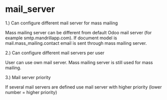 # mail_server

1.) Can configure different mail server for mass mailing

Mass mailing server can be different from default Odoo mail server (for example smtp.mandrillapp.com).
If document model is mail.mass_mailing.contact email is sent through mass mailing server.

2.) Can configure different mail servers per user

User can use own mail server.
Mass mailing server is still used for mass mailing.

3.) Mail server priority

If several mail servers are defined use mail server with higher priority  (lower number = higher priority)<br>
